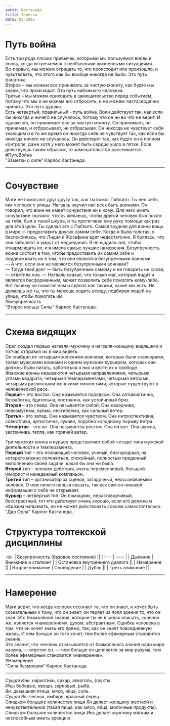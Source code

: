 ```yaml
---
autor: Кастанеда
title: Заметки
date: 03-2022
---
```

# Путь война
Есть три рода плохих привычек, которыми мы пользуемся вновь и вновь, когда встречаемся с необычными жизненными ситуациями.  
Во-первых, мы можем отрицать то, что происходит или произошло, и чувствовать, что этого как бы вообще никогда не было. Это путь фанатика.  
Второе – мы можем все принимать за чистую монету, как будто мы знаем, что происходит. Это путь набожного человека.  
Третье – мы можем приходить в замешательство перед событием, потому что мы и не можем его отбросить, и не можем чистосердечно принять. Это путь дурака.  
Есть четвертый, правильный - путь война. Воин действует так, как если бы никогда и ничего не случалось, потому что он ни во что не верит. И однако же, он принимает все за чистую монету. Он принимает, не принимая, и отбрасывает, не отбрасывая. Он никогда не чувствует себя знающим и в то же время он никогда себя не чувствует так, как если бы никогда ничего не случалось. Он действует так, как будто он в полном контроле, даже хотя у него может быть сердце ушло в пятки. Если действуешь таким образом, то замешательство рассеивается.  
#ПутьВойна  
"Заметки о силе" Карлос Кастанеда.

---

# Сочувствие
Маги не помогают друг другу так, как ты помог Паблито. Ты вел себя, как человек с улицы. Нагваль научил нас всех быть воинами. Он говорил, что воин не имеет сочувствия ни к кому. Для него иметь сочувствие значило, что ты желаешь, чтобы другой человек был похож на тебя, был в твоей шкуре, и ты протягивал ему руку помощи как раз для этой цели. Ты сделал это с Паблито. Самая трудная для воина вещь в мире — предоставить других самим себе. Когда я была толстая, я беспокоилась, что Лидия и Жозефина едят недостаточно. Я боялась, что они заболеют и умрут от недоедания. Я не щадила сил, чтобы откармливать их, и я имела самые лучшие намерения. Безупречность воина состоит в том, чтобы предоставить их самим себе и поддерживать их в том, что они являются безупречными воинами.  
— А что, если они не являются безупречными воинами?  
— Тогда твой долг — быть безупречным самому и не говорить ни слова,  
— ответила она. — Нагваль сказал, что только маг, который видит и является бесформенным, может позволить себе помогать кому-либо. Вот почему он помогал нам и сделал нас такими, какие мы есть. Не думаешь же ты, что ты можешь ходить всюду, подбирая людей на улице, чтобы помогать им.  
#Безупречность  
"Второе кольцо Cилы" Карлос Кастанеда.

---

# Схема видящих
Орел создал первых нагваля-мужчину и нагваля-женщину видящими и тотчас отправил их в мир видеть.   
Он снабдил их четырьмя женскими воинами, которые были сталкерами, тремя мужскими воинами и одним мужским курьером, которых они должны были питать, заботиться о них и вести их к свободе.  
Женские воины называются четырьмя направлениями, четырьмя углами квадрата, четырьмя темпераментами, четырьмя ветрами, четырьмя различными женскими личностями, которые существуют в человеческой расе.  
**Первая** – это восток. Она называется порядком. Она оптимистична, беззаботна, бдительна, постоянна, как устойчивый бриз.  
**Вторая** – это север. Она называется силой. Она находчива, невозмутима, пряма, несгибаема, как сильный ветер.  
**Третья** – это запад. Она называется чувством. Она интроспективна, совестлива, артистична, лукава, подобно холодному порыву ветра.  
**Четвертая** – это юг. Она называется ростом. Она питает. Она шумна, застенчива, тепла, как горячий ветер.

Три мужских воина и курьер представляют собой четыре типа мужской деятельности и темперамента.  
**Первый** тип – это познающий человек, ученый, благородный, на которого можно положиться, спокойный, полностью преданный выполнению своей задачи, какая бы она ни была.  
**Второй** тип – человек действия, очень переменчивый, большой юморист и ненадежный компаньон.  
**Третий** тип – организатор за сценой, загадочный, неосознаваемый человек. О нем ничего нельзя сказать, так как сам он никакой информации о себе не открывает.  
**Курьер** – четвертый тип. Он помощник, неразговорчивый, бесстрастный, тот кто действует очень хорошо, если его должным образом направить, но не может действовать совсем самостоятельно.
"Дар Орла" Карлос Кастанеда.

# Структура толтекской дисциплины
-tx-
| Безупречность (базовое состояние) ||
| :---:| :---: |
| Дыхание | Внимание и сталкинг |
| Остановка внутреннего диалога ||
| Намерение ||
| Второе внимание | Сновидение |
| Дубль ||
| Треть внимание ||

---

# Намерение
Маги верят, что когда человек осознает то, что он знает, и хочет быть сознательным к тому, что он знает, он теряет из поля зрения то, что он знал. Это безмолвное знание, которое ты не в силах описать, конечно же, является «намерением», духом, абстрактным. Ошибка человека в том, что он хочет знать его прямо, так, как он знает повседневную жизнь. И чем больше он того хочет, тем более эфемерным становится знание.  
Это значит, что человек отказывается от безмолвного знания ради мира разума, — ответил он. — чем больше он цепляется за мир разума, тем более эфемерным становится «намерение».  
#Намерение  
"Сила безмолвия" Карлос Кастанеда.

---

*Сущая Инь*: наркотики, сахар, алкоголь, фрукты.  
*Инь*: бобовые, овощи, зерновые, рыба.  
*Ян*: домашняя птица, мясо, яйца, соль.  
*Сущая Ян*: чеснок, имбирь, красный перец.  
Слишком большое количество пищи *Ян* делает женщину жесткой и нечувствительной (такая пища, как мясо, яйца, молочные продукты).  
Слишком большое количество пищи *Инь* делает мужчину мягким и неспособным иметь эрекцию